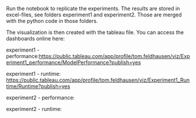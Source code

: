 Run the notebook to replicate the experiments.
The results are stored in excel-files, see folders experiment1 and experiment2. Those are merged with the python code in those folders.

The visualization is then created with the tableau file.
You can access the dashboards online here:

  experiment1 - performance:https://public.tableau.com/app/profile/tom.feldhausen/viz/Experiment1_performance/ModelPerformance?publish=yes
  
  experiment1 - runtime: https://public.tableau.com/app/profile/tom.feldhausen/viz/Experiment1_Runtime/Runtime?publish=yes
  
  experiment2 - performance:
  
  experiment2 - runtime:
  
